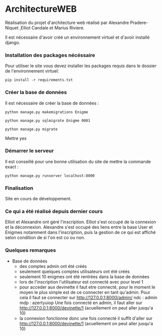 # ArchitectureWEB
Réalisation du projet d'architecture web réalisé par  Alexandre Pradere-Niquet ,Elliot Candale et Marius Riviere.

Il est nécessaire d'avoir créé un environnement virtuel et d'avoir installé django.

### Installation des packages nécéssaire

Pour utiliser le site vous devez installer les packages requis dans le dossier de l'environnement virtuel:

    pip install -r requirements.txt

### Créer la base de données

Il est nécessaire de créer la base de données :

    python manage.py makemigrations Enigme
    
    python manage.py sqlmigrate Enigme 0001
    
    python manage.py migrate
    
Mettre yes
 
### Démarrer le serveur

Il est conseillé pour une bonne utilisation du site de mettre la commande exact :

    python manage.py runserver localhost:8000

### Finalisation

Site en cours de développement.

### Ce qui a été réalisé depuis dernier cours

Elliot et Alexandre ont géré l'inscription.
Elliot s'est occupé de la connexion et la déconnexion.
Alexandre s'est occupé des liens entre la base User et Enigmes notamment dans l'inscription, puis la gestion de ce qui est affiché selon condition de si l'on est co ou non.

### Quelques remarques

* Base de données
	* des comptes admin ont été créés
	* seulement quelques comptes utilisateurs ont été créés
	* seulement 10 enigmes ont été rentrées dans la base de données
	* lors de l'inscription l'utilisateur est connecté avec pour level 1
	* pour acceder aux devinette il faut etre connecté, pour le moment le moyen le plus simple est de ce connecter en tant qu'admin. Pour cela il faut se connecter sur http://127.0.0.1:8000/admin/ ndc : admin mdp : azertyuiop
	Une fois connecté en admin, il faut aller sur http://127.0.0.1:8000/devinette/1  (acuellement on peut aller jusqu'a 10)
	* la connexion fonctionne donc une fois connecté il suffit d'aller sur http://127.0.0.1:8000/devinette/1  (acuellement on peut aller jusqu'a 10)

